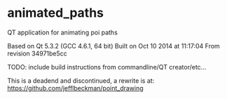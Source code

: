 animated_paths
==============

QT application for animating poi paths

Based on Qt 5.3.2 (GCC 4.6.1, 64 bit)
Built on Oct 10 2014 at 11:17:04
From revision 34971be5cc

TODO: include build instructions from commandline/QT creator/etc...

This is a deadend and discontinued, a rewrite is at: https://github.com/jefflbeckman/point_drawing
